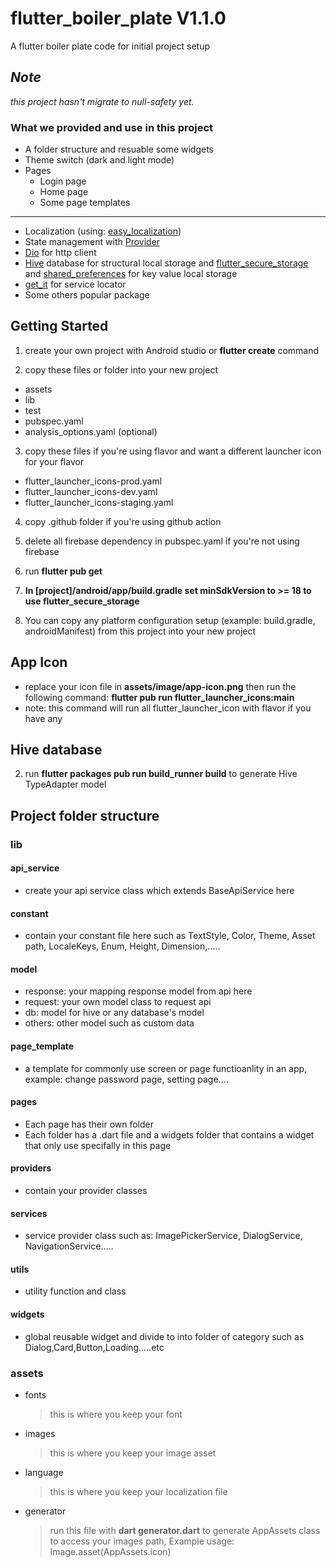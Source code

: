 # flutter_boiler_plate V1.1.0

A flutter boiler plate code for initial project setup

## _Note_

_this project hasn't migrate to null-safety yet._

### What we provided and use in this project

- A folder structure and resuable some widgets
- Theme switch (dark and light mode)
- Pages
  - Login page
  - Home page
  - Some page templates

---

- Localization (using: [easy_localization](https://pub.dev/packages/easy_localization))
- State management with [Provider](https://pub.dev/packages/provider)
- [Dio](https://pub.dev/packages/dio) for http client
- [Hive](https://pub.dev/packages/hive) database for structural local storage and [flutter_secure_storage](https://pub.dev/packages/flutter_secure_storage) and [shared_preferences](https://pub.dev/packages/shared_preferences) for key value local storage
- [get_it](https://pub.dev/packages/get_it) for service locator
- Some others popular package

## Getting Started

1. create your own project with Android studio or **flutter create** command

2. copy these files or folder into your new project

- assets
- lib
- test
- pubspec.yaml
- analysis_options.yaml (optional)

3. copy these files if you're using flavor and want a different launcher icon for your flavor

- flutter_launcher_icons-prod.yaml
- flutter_launcher_icons-dev.yaml
- flutter_launcher_icons-staging.yaml

4. copy .github folder if you're using github action

5. delete all firebase dependency in pubspec.yaml if you're not using firebase

6. run **flutter pub get**
7. **In [project]/android/app/build.gradle set minSdkVersion to >= 18 to use flutter_secure_storage**
8. You can copy any platform configuration setup (example: build.gradle, androidManifest) from this project into your new project

## App Icon

- replace your icon file in **assets/image/app-icon.png** then run the following command:
**flutter pub run flutter_launcher_icons:main**
- note: this command will run all flutter_launcher_icon with flavor if you have any

## Hive database

2. run **flutter packages pub run build_runner build** to generate Hive TypeAdapter model

## Project folder structure

### lib

#### api_service

- create your api service class which extends BaseApiService here

#### constant

- contain your constant file here such as TextStyle, Color, Theme, Asset path, LocaleKeys, Enum, Height, Dimension,.....

#### model

- response: your mapping response model from api here
- request: your own model class to request api
- db: model for hive or any database's model
- others: other model such as custom data

#### page_template

- a template for commonly use screen or page functioanlity in an app, example: change password page, setting page....

#### pages

- Each page has their own folder
- Each folder has a .dart file and a widgets folder that contains a widget that only use specifally in this page

#### providers

- contain your provider classes

#### services

- service provider class such as: ImagePickerService, DialogService, NavigationService.....

#### utils

- utility function and class

#### widgets

- global reusable widget and divide to into folder of category such as Dialog,Card,Button,Loading.....etc

### assets

- fonts
  > this is where you keep your font
- images

  > this is where you keep your image asset

- language

  > this is where you keep your localization file

- generator
  > run this file with **dart generator.dart** to generate AppAssets class to access your images path, Example usage: Image.asset(AppAssets.icon)
